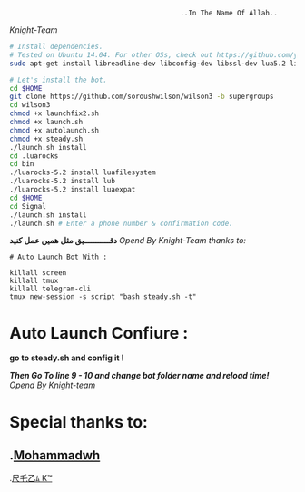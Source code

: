                                               ..In The Name Of Allah..
_Knight-Team_
```sh
# Install dependencies.
# Tested on Ubuntu 14.04. For other OSs, check out https://github.com/yagop/telegram-bot/wiki/Installation
sudo apt-get install libreadline-dev libconfig-dev libssl-dev lua5.2 liblua5.2-dev libevent-dev make unzip git redis-server g++ libjansson-dev libpython-dev expat libexpat1-dev

# Let's install the bot.
cd $HOME
git clone https://github.com/soroushwilson/wilson3 -b supergroups
cd wilson3
chmod +x launchfix2.sh
chmod +x launch.sh
chmod +x autolaunch.sh
chmod +x steady.sh
./launch.sh install
cd .luarocks
cd bin
./luarocks-5.2 install luafilesystem
./luarocks-5.2 install lub
./luarocks-5.2 install luaexpat
cd $HOME
cd Signal
./launch.sh install
./launch.sh # Enter a phone number & confirmation code.
```

**دقـــــــــــيق مثل همین عمل کنید**
_Opend By Knight-Team_
_thanks to:_

```
# Auto Launch Bot With :

killall screen
killall tmux
killall telegram-cli
tmux new-session -s script "bash steady.sh -t"
```

# Auto Launch Confiure :

**go to steady.sh and config it !**

***Then Go To line 9 - 10 and change bot folder name and reload time!***
_Opend By Knight-team_

# Special thanks to:
.[Mohammadwh](https://telegram.me/Sudo_Knight_Guard)
------------
.[尺乇乙ﾑ K™](https://telegram.me/P_u_k_e_r_a_m)
